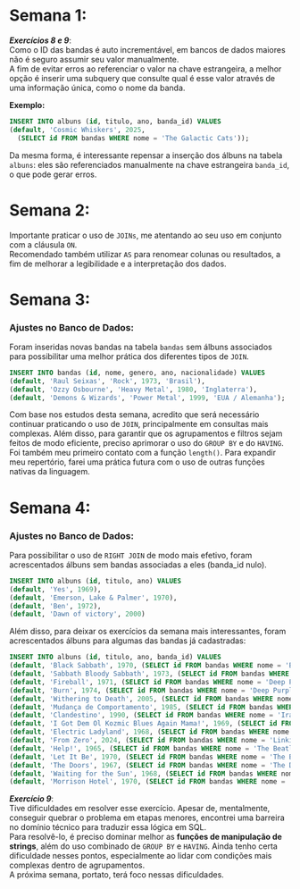 # Semana 1: 
**_Exercícios 8 e 9_**:  
Como o ID das bandas é auto incrementável, em bancos de dados maiores não é seguro assumir seu valor manualmente.  
A fim de evitar erros ao referenciar o valor na chave estrangeira, a melhor opção é inserir uma subquery que consulte qual é esse valor através de uma informação única, como o nome da banda.

**Exemplo:**

```sql
INSERT INTO albuns (id, titulo, ano, banda_id) VALUES 
(default, 'Cosmic Whiskers', 2025, 
  (SELECT id FROM bandas WHERE nome = 'The Galactic Cats'));
```
Da mesma forma, é interessante repensar a inserção dos álbuns na tabela `albuns`: eles são referenciados manualmente na chave estrangeira `banda_id`, o que pode gerar erros.
 
# Semana 2: 
Importante praticar o uso de `JOINs`, me atentando ao seu uso em conjunto com a cláusula `ON`.  
Recomendado também utilizar `AS` para renomear colunas ou resultados, a fim de melhorar a legibilidade e a interpretação dos dados. 

# Semana 3: 
### Ajustes no Banco de Dados:
Foram inseridas novas bandas na tabela `bandas` sem álbuns associados para possibilitar uma melhor prática dos diferentes tipos de `JOIN`.
```sql
INSERT INTO bandas (id, nome, genero, ano, nacionalidade) VALUES
(default, 'Raul Seixas', 'Rock', 1973, 'Brasil'),
(default, 'Ozzy Osbourne', 'Heavy Metal', 1980, 'Inglaterra'),
(default, 'Demons & Wizards', 'Power Metal', 1999, 'EUA / Alemanha');
```
Com base nos estudos desta semana, acredito que será necessário continuar praticando o uso de `JOIN`, principalmente em consultas mais complexas. Além disso, para garantir que os agrupamentos e filtros sejam feitos de modo eficiente, preciso aprimorar o uso do `GROUP BY` e do `HAVING`.  
Foi também meu primeiro contato com a função `length()`. Para expandir meu repertório, farei uma prática futura com o uso de outras funções nativas da linguagem.

# Semana 4:
### Ajustes no Banco de Dados:
Para possibilitar o uso de `RIGHT JOIN` de modo mais efetivo, foram acrescentados álbuns sem bandas associadas a eles (banda_id nulo).
```sql
INSERT INTO albuns (id, titulo, ano) VALUES 
(default, 'Yes', 1969), 
(default, 'Emerson, Lake & Palmer', 1970), 
(default, 'Ben', 1972), 
(default, 'Dawn of victory', 2000)
```
Além disso, para deixar os exercícios da semana mais interessantes, foram acrescentados álbuns para algumas das bandas já cadastradas:
```sql
INSERT INTO albuns (id, titulo, ano, banda_id) VALUES
(default, 'Black Sabbath', 1970, (SELECT id FROM bandas WHERE nome = 'Black Sabbath')),
(default, 'Sabbath Bloody Sabbath', 1973, (SELECT id FROM bandas WHERE nome = 'Black Sabbath')),
(default, 'Fireball', 1971, (SELECT id FROM bandas WHERE nome = 'Deep Purple')),
(default, 'Burn', 1974, (SELECT id FROM bandas WHERE nome = 'Deep Purple')),
(default, 'Withering to Death', 2005, (SELECT id FROM bandas WHERE nome = 'Dir en grey')),
(default, 'Mudança de Comportamento', 1985, (SELECT id FROM bandas WHERE nome = 'Ira!')),
(default, 'Clandestino', 1990, (SELECT id FROM bandas WHERE nome = 'Ira!')),
(default, 'I Got Dem Ol Kozmic Blues Again Mama!', 1969, (SELECT id FROM bandas WHERE nome = 'Janis Joplin')),
(default, 'Electric Ladyland', 1968, (SELECT id FROM bandas WHERE nome = 'Jimi Hendrix')),
(default, 'From Zero', 2024, (SELECT id FROM bandas WHERE nome = 'Linkin Park')),
(default, 'Help!', 1965, (SELECT id FROM bandas WHERE nome = 'The Beatles')),
(default, 'Let It Be', 1970, (SELECT id FROM bandas WHERE nome = 'The Beatles')),
(default, 'The Doors', 1967, (SELECT id FROM bandas WHERE nome = 'The Doors')),
(default, 'Waiting for the Sun', 1968, (SELECT id FROM bandas WHERE nome = 'The Doors')),
(default, 'Morrison Hotel', 1970, (SELECT id FROM bandas WHERE nome = 'The Doors'));
```
**_Exercício 9_**:  
Tive dificuldades em resolver esse exercício. Apesar de, mentalmente, conseguir quebrar o problema em etapas menores, encontrei uma barreira no domínio técnico para traduzir essa lógica em SQL.  
Para resolvê-lo, é preciso dominar melhor as **funções de manipulação de strings**, além do uso combinado de `GROUP BY` e `HAVING`. Ainda tenho certa dificuldade nesses pontos, especialmente ao lidar com condições mais complexas dentro de agrupamentos.  
A próxima semana, portato, terá foco nessas dificuldades.
